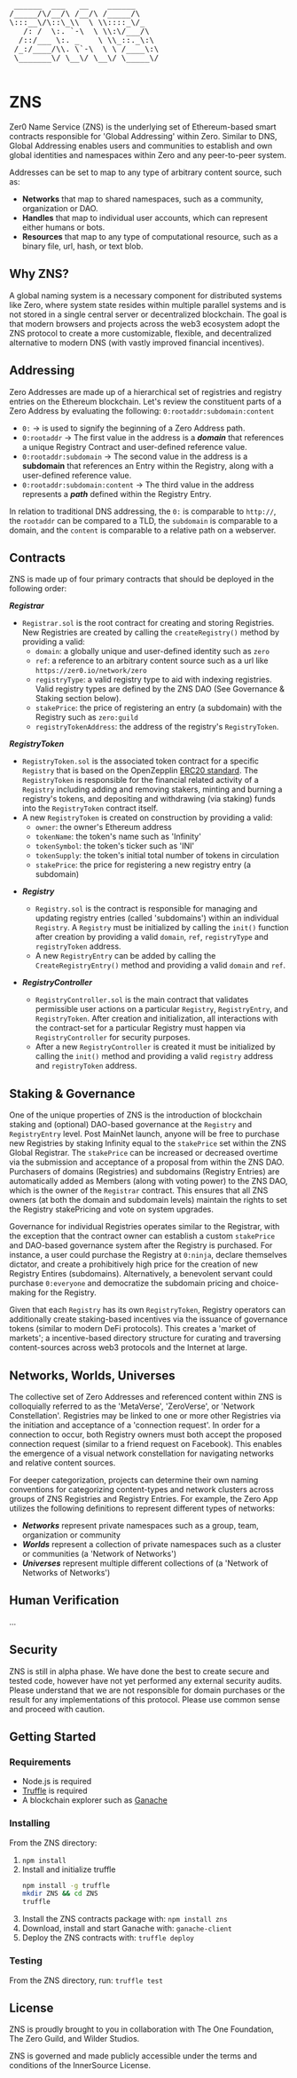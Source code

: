 <pre>
 ______  ___   __    ______ 
/_____/\/__/\ /__/\ /_____/\
\:::__\/\::\_\\  \ \\::::_\/_
   /: /  \:. `-\  \ \\:\/___/\
  /::/___ \:. _    \ \\_::._\:\
 /_:/____/\\. \`-\  \ \ /____\:\
 \_______\/ \__\/ \__\/ \_____\/   

</pre>

# ZNS

Zer0 Name Service (ZNS) is the underlying set of Ethereum-based smart contracts responsible for 'Global Addressing' within Zero. Similar to DNS, Global Addressing enables users and communities to establish and own global identities and namespaces within Zero and any peer-to-peer system. 

Addresses can be set to map to any type of arbitrary content source, such as:

- **Networks** that map to shared namespaces, such as a community, organization or DAO. 
- **Handles** that map to individual user accounts, which can represent either humans or bots.
- **Resources** that map to any type of computational resource, such as a binary file, url, hash, or text blob. 

## Why ZNS?

A global naming system is a necessary component for distributed systems like Zero, where system state resides within multiple parallel systems and is not stored in a single central server or decentralized blockchain. The goal is that modern browsers and projects across the web3 ecosystem adopt the ZNS protocol to create a more customizable, flexible, and decentralized alternative to modern DNS (with vastly improved financial incentives).
 
## Addressing

Zero Addresses are made up of a hierarchical set of registries and registry entries on the Ethereum blockchain. Let's review the constituent parts of a Zero Address by evaluating the following: ```0:rootaddr:subdomain:content```

- ```0:``` -> is used to signify the beginning of a Zero Address path.
- ```0:rootaddr``` -> The first value in the address is a ***domain*** that references a unique Registry Contract and user-defined reference value.
- ```0:rootaddr:subdomain``` -> The second value in the address is a **subdomain** that references an Entry within the Registry, along with a user-defined reference value.
- ```0:rootaddr:subdomain:content``` -> The third value in the address represents a ***path*** defined within the Registry Entry.

In relation to traditional DNS addressing, the ```0:``` is comparable to ```http://```, the  ```rootaddr``` can be compared to a TLD, the ```subdomain``` is comparable to a domain, and the ```content``` is comparable to a relative path on a webserver. 

## Contracts

ZNS is made up of four primary contracts that should be deployed in the following order:

***Registrar***

  + ```Registrar.sol``` is the root contract for creating and storing Registries. New Registries are created by calling the ```createRegistry()``` method by providing a valid:
    - ```domain```: a globally unique and user-defined identity such as ```zero```
    - ```ref```: a reference to an arbitrary content source such as a url like ```https://zer0.io/network/zero```
    - ```registryType```: a valid registry type to aid with indexing registries. Valid registry types are defined by the ZNS DAO (See Governance & Staking section below).
    - ```stakePrice```: the price of registering an entry (a subdomain) with the Registry such as ```zero:guild```
    - ```registryTokenAddress```: the address of the registry's ```RegistryToken```.

***RegistryToken***

  + ```RegistryToken.sol``` is the associated token contract for a specific ```Registry``` that is based on the OpenZepplin [ERC20 standard](https://github.com/OpenZeppelin/openzeppelin-contracts/blob/master/contracts/token/ERC20/ERC20.sol). The ```RegistryToken``` is responsible for the financial related activity of a ```Registry``` including adding and removing stakers, minting and burning a registry's tokens, and depositing and withdrawing (via staking) funds into the ```RegistryToken``` contract itself. 
  + A new ```RegistryToken``` is created on construction by providing a valid:
    - ```owner```: the owner's Ethereum address
    - ```tokenName```: the token's name such as 'Infinity'
    - ```tokenSymbol```: the token's ticker such as 'INI'
    - ```tokenSupply```: the token's initial total number of tokens in circulation
    - ```stakePrice```: the price for registering a new registry entry (a subdomain)

* ***Registry***

  + ```Registry.sol``` is the contract is responsible for managing and updating registry entries (called 'subdomains') within an individual ```Registry```. A ```Registry``` must be initialized by calling the ```init()``` function after creation by providing a valid ```domain```, ```ref```, ```registryType``` and ```registryToken``` address. 
  + A new ```RegistryEntry``` can be added by calling the ```CreateRegistryEntry()``` method and providing a valid ```domain``` and ```ref```.

* ***RegistryController***

  + ```RegistryController.sol``` is the main contract that validates permissible user actions on a particular ```Registry```, ```RegistryEntry```, and ```RegistryToken```. After creation and initialization, all interactions with the contract-set for a particular Registry must happen via ```RegistryController``` for security purposes.
  + After a new ```RegistryController``` is created it must be initialized by calling the ```init()``` method and providing a valid ```registry``` address and ```registryToken``` address.

## Staking & Governance

One of the unique properties of ZNS is the introduction of blockchain staking and (optional) DAO-based governance at the ```Registry``` and ```RegistryEntry``` level. Post MainNet launch, anyone will be free to purchase new Registries by staking Infinity equal to the ```stakePrice``` set within the ZNS Global Registrar. The ```stakePrice``` can be increased or decreased overtime via the submission and acceptance of a proposal from within the ZNS DAO. Purchasers of domains (Registries) and subdomains (Registry Entries) are automatically added as Members (along with voting power) to the ZNS DAO, which is the owner of the ```Registrar``` contract. This ensures that all ZNS owners (at both the domain and subdomain levels) maintain the rights to set the Registry stakePricing and vote on system upgrades. 

Governance for individual Registries operates similar to the Registrar, with the exception that the contract owner can establish a custom ```stakePrice``` and DAO-based governance system after the Registry is purchased. For instance, a user could purchase the Registry at ```0:ninja```, declare themselves dictator, and create a prohibitively high price for the creation of new Registry Entires (subdomains). Alternatively, a benevolent servant could purchase ```0:everyone``` and democratize the subdomain pricing and choice-making for the Registry.

Given that each ```Registry``` has its own ```RegistryToken```, Registry operators can additionally create staking-based incentives via the issuance of governance tokens (similar to modern DeFi protocols). This creates a 'market of markets'; a incentive-based directory structure for curating and traversing content-sources across web3 protocols and the Internet at large.

## Networks, Worlds, Universes

The collective set of Zero Addresses and referenced content within ZNS is colloquially referred to as the 'MetaVerse', 'ZeroVerse', or 'Network Constellation'. Registries may be linked to one or more other Registries via the initiation and acceptance of a 'connection request'. In order for a connection to occur, both Registry owners must both accept the proposed connection request (similar to a friend request on Facebook). This enables the emergence of a visual network constellation for navigating networks and relative content sources.

For deeper categorization, projects can determine their own naming conventions for categorizing content-types and network clusters across groups of ZNS Registries and Registry Entries. For example, the Zero App utilizes the following definitions to represent different types of networks:

- ***Networks*** represent private namespaces such as a group, team, organization or community
- ***Worlds*** represent a collection of private namespaces such as a cluster or communities (a 'Network of Networks')
- ***Universes*** represent multiple different collections of (a 'Network of Networks of Networks')

## Human Verification

...

## Security

ZNS is still in alpha phase. We have done the best to create secure and tested code, however have not yet performed any external security audits. Please understand that we are not responsible for domain purchases or the result for any implementations of this protocol. Please use common sense and proceed with caution. 

## Getting Started

### Requirements 

- Node.js is required
- [Truffle](https://github.com/ConsenSys/truffle) is required
- A blockchain explorer such as [Ganache](https://www.trufflesuite.com/ganache)

### Installing 

From the ZNS directory:

1. ```npm install```
2. Install and initialize truffle
   ```sh
   npm install -g truffle
   mkdir ZNS && cd ZNS
   truffle
   ```
3. Install the ZNS contracts package with: ```npm install zns```
4. Download, install and start Ganache with: ```ganache-client```
5. Deploy the ZNS contracts with: ```truffle deploy```

### Testing

From the ZNS directory, run: ```truffle test```

## License

ZNS is proudly brought to you in collaboration with The One Foundation, The Zero Guild, and Wilder Studios.

ZNS is governed and made publicly accessible under the terms and conditions of the InnerSource License.